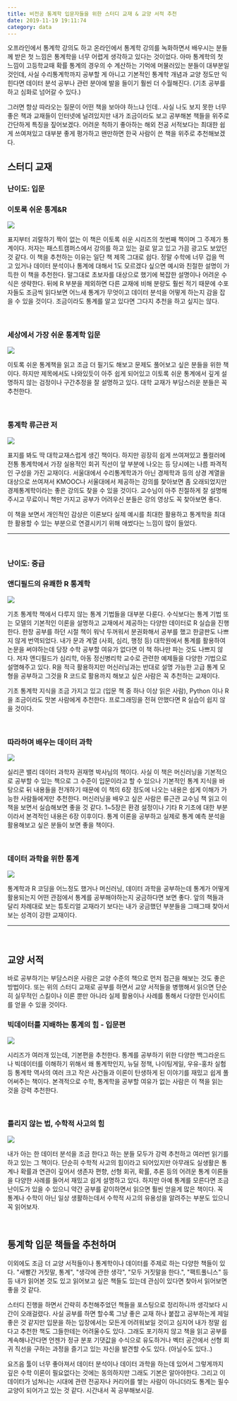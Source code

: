 ```yaml
---
title: 비전공 통계학 입문자들을 위한 스터디 교재 & 교양 서적 추천
date: 2019-11-19 19:11:74
category: data
---
```


오프라인에서 통계학 강의도 하고 온라인에서 통계학 강의를 녹화하면서 배우시는 분들께 받은 첫 느낌은 통계학을 너무 어렵게 생각하고 있다는 것이었다. 아마 통계학의 첫 느낌이 고등학교때 확률 통계의 경우의 수 계산하는 기억에 머물러있는 분들이 대부분일 것인데, 사실 수리통계학까지 공부할 게 아니고 기본적인 통계학 개념과 교양 정도만 익힌다면 데이터 분석 공부나 관련 분야에 발을 들이기 훨씬 더 수월해진다. (기초 공부를 하고 심화로 넘어갈 수 있다.)

그러면 항상 따라오는 질문이 어떤 책을 보아야 하느냐 인데.. 사실 나도 보지 못한 너무 좋은 책과 교재들이 인터넷에 널려있지만 내가 조금이라도 보고 공부해본 책들을 위주로 간단하게 특징을 짚어보겠다. 어려운 척하기 좋아하는 해외 전공 서적보다는 최대한 쉽게 쓰여져있고 대부분 좋게 평가하고 왠만하면 한국 사람이 쓴 책을 위주로 추천해보겠다.

## 스터디 교재

### 난이도: 입문

### 이토록 쉬운 통계&R

![](./images/easy-stat.jpg)

표지부터 괴랄하기 짝이 없는 이 책은 이토록 쉬운 시리즈의 첫번째 책이며 그 주제가 통계이다. 저자는 패스트캠퍼스에서 강의를 하고 있는 걸로 알고 있고 가끔 광고도 보았던 것 같다. 이 책을 추천하는 이유는 일단 책 제목 그대로 쉽다. 정말 수학에 너무 겁을 먹고 있거나 데이터 분석이나 통계에 대해서 1도 모르겠다 싶으면 예시와 친절한 설명이 가득한 이 책을 추천한다.
말그대로 초보자를 대상으로 했기에 복잡한 설명이나 어려운 수식은 생략한다. 뒤에 R 부분을 제외하면 다른 교재에 비해 분량도 훨씬 적기 때문에 수포자들도 조금씩 읽다보면 어느새 통계가 무엇이고 데이터 분석을 어떻게 하는지 감을 잡을 수 있을 것이다. 조금이라도 통계를 알고 있다면 그다지 추천을 하고 싶지는 않다.

<br />

### 세상에서 가장 쉬운 통계학 입문

![](./images/easy-stat-101.jpg)

이토록 쉬운 통계책을 읽고 조금 더 필기도 해보고 문제도 풀어보고 싶은 분들을 위한 책이다. 하지만 제목에서도 나와있듯이 아주 쉽게 되어있고 이토록 쉬운 통계에서 깊게 설명하지 않는 검정이나 구간추정을 잘 설명하고 있다. 대학 교재가 부담스러운 분들은 꼭 추천한다.

<br />

### 통계학 류근관 저

![](./images/economy-stat.jpg)

표지를 봐도 딱 대학교재스럽게 생긴 책이다. 하지만 굉장히 쉽게 쓰여져있고 풀컬러에 전통 통계학에서 가장 실용적인 회귀 직선이 앞 부분에 나오는 등 당시에는 나름 파격적인 구성을 가진 교재이다. 서울대에서 수리통계학과가 아닌 경제학과 등의 상경 계열을 대상으로 쓰여져서 KMOOC나 서울대에서 제공하는 강의를 찾아보면 좀 오래되었지만 경제통계학이라는 좋은 강의도 찾을 수 있을 것이다. 교수님이 아주 친절하게 잘 설명해주시고 무료이니 책만 가지고 공부가 어려우신 분들은 강의 영상도 꼭 찾아보면 좋다.

이 책을 보면서 개인적인 감상은 이론보다 실제 예시를 최대한 활용하고 통계학을 최대한 활용할 수 있는 부분으로 연결시키기 위해 애썼다는 느낌이 많이 들었다.

---

<br />

### 난이도: 중급

### 앤디필드의 유쾌한 R 통계학

![](./images/andy.jpg)

기초 통계학 책에서 다루지 않는 통계 기법들을 대부분 다룬다. 수식보다는 통계 기법 또는 모델의 기본적인 이론을 설명하고 교재에서 제공하는 다양한 데이터로 R 실습을 진행한다. 한창 공부를 하던 시절 책이 워낙 두꺼워서 분권화해서 공부를 했고 한글판도 나쁘지 않게 번역되었다. 내가 문과 계열 (사회, 심리, 행정 등) 대학원에서 통계를 활용하여 논문을 써야하는데 당장 수학 공부할 여유가 없다면 이 책 하나만 파는 것도 나쁘지 않다. 저자 앤디필드가 심리학, 아동 정신병리학 교수로 관련한 예제들을 다양한 기법으로 설명해주고 있다. R을 적극 활용하지만 머신러닝과는 반대로 설명 가능한 고급 통계 모형을 공부하고 그것을 R 코드로 활용까지 해보고 싶은 사람은 꼭 추천하는 교재이다.

기초 통계학 지식을 조금 가지고 있고 (입문 책 중 하나 이상 읽은 사람), Python 이나 R 을 조금이라도 맛본 사람에게 추천한다. 프로그래밍을 전혀 안했다면 R 실습이 쉽지 않을 것이다.

<br />

### 따라하며 배우는 데이터 과학

![](./images/silicon-data-science.jpg)

실리콘 밸리 데이터 과학자 권재명 박사님의 책이다. 사실 이 책은 머신러닝을 기본적으로 공부할 수 있는 책으로 그 수준이 입문이라고 할 수 있으나 기본적인 통계 지식을 바탕으로 뒤 내용들을 전개하기 때문에 이 책의 6장 정도에 나오는 내용은 쉽게 이해가 가능한 사람들에게만 추천한다. 머신러닝을 배우고 싶은 사람은 류근관 교수님 책 읽고 이 책을 보면서 실습해보면 좋을 것 같다. 1~5장은 환경 설정이나 기타 R 기초에 대한 부분이라서 본격적인 내용은 6장 이후이다. 통계 이론을 공부하고 실제로 통계 예측 분석을 활용해보고 싶은 분들이 보면 좋을 책이다.

<br />

### 데이터 과학을 위한 통계

![](./images/stat-for-ds.jpg)

통계학과 R 코딩을 어느정도 했거나 머신러닝, 데이터 과학을 공부하는데 통계가 어떻게 활용되는지 어떤 관점에서 통계를 공부해야하는지 궁금하다면 보면 좋다. 앞의 책들과 달리 차례대로 보는 튜토리얼 교재라기 보다는 내가 궁금했던 부분들을 그때그때 찾아서 보는 성격이 강한 교재이다.

---

<br />

## 교양 서적

바로 공부하기는 부담스러운 사람은 교양 수준의 책으로 먼저 접근을 해보는 것도 좋은 방법이다. 또는 위의 스터디 교재로 공부를 하면서 교양 서적들을 병행해서 읽으면 단순히 실무적인 스킬이나 이론 뿐만 아니라 실제 활용이나 사례를 통해서 다양한 인사이트를 얻을 수 있을 것이다.

### 빅데이터를 지배하는 통계의 힘 - 입문편

![](./images/stat-power.jpg)

시리즈가 여러개 있는데, 기본편을 추천한다. 통계를 공부하기 위한 다양한 백그라운드나 빅데이터를 이해하기 위해서 왜 통계학인지, 뉴딜 정책, 나이팅게일, 우유-홍차 실험 등 통계학 역사의 여러 크고 작은 사건들과 이론이 탄생하게 된 이야기를 재밌고 쉽게 풀어써주는 책이다. 본격적으로 수학, 통계학을 공부할 여유가 없는 사람은 이 책을 읽는 것을 강력 추천한다.

<br />

### 틀리지 않는 법, 수학적 사고의 힘

![](./images/how-not-to-be-wrong.jpg)

내가 아는 한 데이터 분석을 조금 한다고 하는 분들 모두가 강력 추천하고 여러번 읽기를 하고 있는 그 책이다. 단순히 수학적 사고의 힘이라고 되어있지만 아무래도 실생활은 통계나 확률과 연관이 깊어서 생존자 편향, 선형 회귀, 확률, 추론 등의 어려운 통계 이론들을 다양한 사례를 들어서 재밌고 쉽게 설명하고 있다. 하지만 아예 통계를 모른다면 조금 난이도가 있을 수 있으니 약간 공부를 같이하면서 읽으면 훨씬 얻을게 많은 책이다. 꼭 통계나 수학이 아닌 일상 생활하는데서 수학적 사고의 유용성을 알려주는 부분도 있으니 꼭 읽어보자.

<br />

## 통계학 입문 책들을 추천하며

이외에도 조금 더 교양 서적들이나 통계학이나 데이터를 주제로 하는 다양한 책들이 있다. "새빨간 거짓말, 통계", "생각에 관한 생각", "모두 거짓말을 한다.", "팩트풀니스" 등등 내가 읽어본 것도 있고 읽어보고 싶은 책들도 있는데 관심이 있다면 찾아서 읽어보면 좋을 것 같다.

스터디 진행을 하면서 간략히 추천해주었던 책들을 포스팅으로 정리하니까 생각보다 시간이 오래걸렸다. 사실 공부를 하면 할수록 그냥 좋은 교재 하나 붙잡고 공부하는게 제일 좋은 것 같지만 입문을 하는 입장에서는 모든게 어려워보일 것이고 심지어 내가 정말 쉽다고 추천한 책도 그들한테는 어려울수도 있다. 그래도 포기하지 않고 책을 읽고 공부를 계속해나간다면 언젠가 정규 분포 기댓값을 수식으로 유도하거나 벡터 공간에서 선형 회귀 직선을 구하는 과정을 즐기고 있는 자신을 발견할 수도 있다. (아닐수도 있다..)

요즈음 툴이 너무 좋아져서 데이터 분석이나 데이터 과학을 하는데 있어서 그렇게까지 깊은 수학 이론이 필요없다는 것에는 동의하지만 그래도 기본은 알아야한다. 그리고 이 데이터가 넘쳐나는 시대에 관련 전공자나 커리어를 쌓는 사람이 아니더라도 통계는 필수 교양이 되어가고 있는 것 같다. 시간내서 꼭 공부해보시길.
